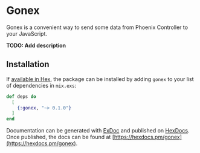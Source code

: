 # Gonex

Gonex is a convenient way to send some data from Phoenix Controller to your JavaScript.

**TODO: Add description**

## Installation

If [available in Hex](https://hex.pm/docs/publish), the package can be installed
by adding `gonex` to your list of dependencies in `mix.exs`:

```elixir
def deps do
  [
    {:gonex, "~> 0.1.0"}
  ]
end
```

Documentation can be generated with [ExDoc](https://github.com/elixir-lang/ex_doc)
and published on [HexDocs](https://hexdocs.pm). Once published, the docs can
be found at [https://hexdocs.pm/gonex](https://hexdocs.pm/gonex).

